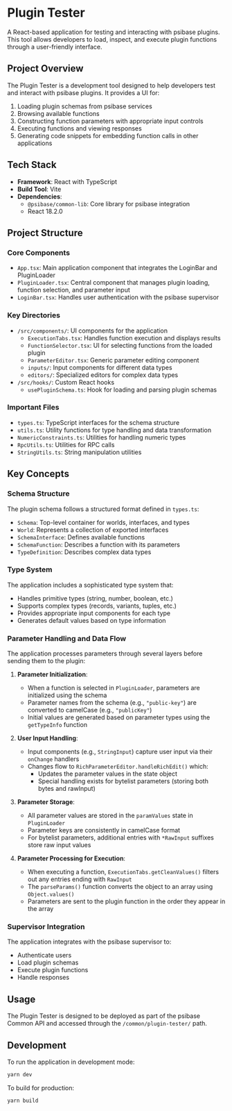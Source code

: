 # Plugin Tester

A React-based application for testing and interacting with psibase plugins. This tool allows developers to load, inspect, and execute plugin functions through a user-friendly interface.

## Project Overview

The Plugin Tester is a development tool designed to help developers test and interact with psibase plugins. It provides a UI for:

1. Loading plugin schemas from psibase services
2. Browsing available functions
3. Constructing function parameters with appropriate input controls
4. Executing functions and viewing responses
5. Generating code snippets for embedding function calls in other applications

## Tech Stack

- **Framework**: React with TypeScript
- **Build Tool**: Vite
- **Dependencies**:
  - `@psibase/common-lib`: Core library for psibase integration
  - React 18.2.0

## Project Structure

### Core Components

- `App.tsx`: Main application component that integrates the LoginBar and PluginLoader
- `PluginLoader.tsx`: Central component that manages plugin loading, function selection, and parameter input
- `LoginBar.tsx`: Handles user authentication with the psibase supervisor

### Key Directories

- `/src/components/`: UI components for the application
  - `ExecutionTabs.tsx`: Handles function execution and displays results
  - `FunctionSelector.tsx`: UI for selecting functions from the loaded plugin
  - `ParameterEditor.tsx`: Generic parameter editing component
  - `inputs/`: Input components for different data types
  - `editors/`: Specialized editors for complex data types
- `/src/hooks/`: Custom React hooks
  - `usePluginSchema.ts`: Hook for loading and parsing plugin schemas

### Important Files

- `types.ts`: TypeScript interfaces for the schema structure
- `utils.ts`: Utility functions for type handling and data transformation
- `NumericConstraints.ts`: Utilities for handling numeric types
- `RpcUtils.ts`: Utilities for RPC calls
- `StringUtils.ts`: String manipulation utilities

## Key Concepts

### Schema Structure

The plugin schema follows a structured format defined in `types.ts`:

- `Schema`: Top-level container for worlds, interfaces, and types
- `World`: Represents a collection of exported interfaces
- `SchemaInterface`: Defines available functions
- `SchemaFunction`: Describes a function with its parameters
- `TypeDefinition`: Describes complex data types

### Type System

The application includes a sophisticated type system that:

- Handles primitive types (string, number, boolean, etc.)
- Supports complex types (records, variants, tuples, etc.)
- Provides appropriate input components for each type
- Generates default values based on type information

### Parameter Handling and Data Flow

The application processes parameters through several layers before sending them to the plugin:

1. **Parameter Initialization**:

   - When a function is selected in `PluginLoader`, parameters are initialized using the schema
   - Parameter names from the schema (e.g., `"public-key"`) are converted to camelCase (e.g., `"publicKey"`)
   - Initial values are generated based on parameter types using the `getTypeInfo` function

2. **User Input Handling**:

   - Input components (e.g., `StringInput`) capture user input via their `onChange` handlers
   - Changes flow to `RichParameterEditor.handleRichEdit()` which:
     - Updates the parameter values in the state object
     - Special handling exists for bytelist parameters (storing both bytes and rawInput)

3. **Parameter Storage**:

   - All parameter values are stored in the `paramValues` state in `PluginLoader`
   - Parameter keys are consistently in camelCase format
   - For bytelist parameters, additional entries with `*RawInput` suffixes store raw input values

4. **Parameter Processing for Execution**:

   - When executing a function, `ExecutionTabs.getCleanValues()` filters out any entries ending with `RawInput`
   - The `parseParams()` function converts the object to an array using `Object.values()`
   - Parameters are sent to the plugin function in the order they appear in the array

### Supervisor Integration

The application integrates with the psibase supervisor to:

- Authenticate users
- Load plugin schemas
- Execute plugin functions
- Handle responses

## Usage

The Plugin Tester is designed to be deployed as part of the psibase Common API and accessed through the `/common/plugin-tester/` path.

## Development

To run the application in development mode:

```bash
yarn dev
```

To build for production:

```bash
yarn build
```
